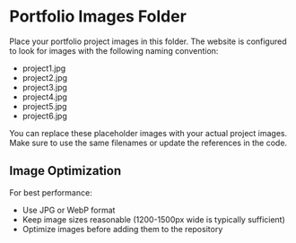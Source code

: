 # Portfolio Images Folder

Place your portfolio project images in this folder. The website is configured to look for images with the following naming convention:

- project1.jpg
- project2.jpg
- project3.jpg
- project4.jpg
- project5.jpg
- project6.jpg

You can replace these placeholder images with your actual project images. Make sure to use the same filenames or update the references in the code.

## Image Optimization

For best performance:
- Use JPG or WebP format
- Keep image sizes reasonable (1200-1500px wide is typically sufficient)
- Optimize images before adding them to the repository 